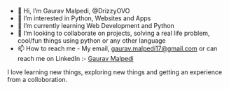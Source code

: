 - 👋 Hi, I’m Gaurav Malpedi, @DrizzyOVO
- 👀 I’m interested in Python, Websites and Apps
- 🌱 I’m currently learning Web Development and Python
- 💞️ I’m looking to collaborate on projects, solving a real life problem, cool/fun things using python or any other language
- 📫 How to reach me - My email, gaurav.malpedi17@gmail.com or can reach me on LinkedIn :- [Gaurav Malpedi](https://www.linkedin.com/in/gaurav-malpedi-21a885231/)

<!---
DrizzyOVO/DrizzyOVO is a ✨ special ✨ repository because its `README.md` (this file) appears on your GitHub profile.
You can click the Preview link to take a look at your changes.
--->
I love learning new things, exploring new things and getting an experience from a colloboration.
